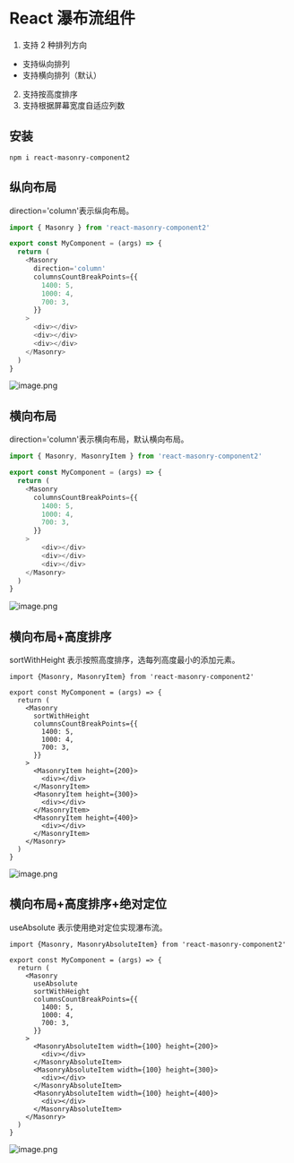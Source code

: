 
# React 瀑布流组件

1. 支持 2 种排列方向

- 支持纵向排列
- 支持横向排列（默认）

2. 支持按高度排序
3. 支持根据屏幕宽度自适应列数

## 安装

```
npm i react-masonry-component2
```

## 纵向布局

direction='column'表示纵向布局。

```js
import { Masonry } from 'react-masonry-component2'

export const MyComponent = (args) => {
  return (
    <Masonry
      direction='column'
      columnsCountBreakPoints={{
        1400: 5,
        1000: 4,
        700: 3,
      }}
    >
      <div></div>
      <div></div>
      <div></div>
    </Masonry>
  )
}
```

![image.png](https://p3-juejin.byteimg.com/tos-cn-i-k3u1fbpfcp/7336aaf68f594065a262ca832f5fdba3~tplv-k3u1fbpfcp-watermark.image?)

## 横向布局

direction='column'表示横向布局，默认横向布局。

```js
import { Masonry, MasonryItem } from 'react-masonry-component2'

export const MyComponent = (args) => {
  return (
    <Masonry
      columnsCountBreakPoints={{
        1400: 5,
        1000: 4,
        700: 3,
      }}
    >
        <div></div>
        <div></div>
        <div></div>
    </Masonry>
  )
}
```

![image.png](https://p1-juejin.byteimg.com/tos-cn-i-k3u1fbpfcp/d3e944abbc864873bdf76755b1306756~tplv-k3u1fbpfcp-watermark.image?)

## 横向布局+高度排序

sortWithHeight 表示按照高度排序，选每列高度最小的添加元素。

```tsx
import {Masonry, MasonryItem} from 'react-masonry-component2'

export const MyComponent = (args) => {
  return (
    <Masonry
      sortWithHeight
      columnsCountBreakPoints={{
        1400: 5,
        1000: 4,
        700: 3,
      }}
    >
      <MasonryItem height={200}>
        <div></div>
      </MasonryItem>
      <MasonryItem height={300}>
        <div></div>
      </MasonryItem>
      <MasonryItem height={400}>
        <div></div>
      </MasonryItem>
    </Masonry>
  )
}
```

![image.png](https://p9-juejin.byteimg.com/tos-cn-i-k3u1fbpfcp/0995a2a67ac24001b57e434300a7ecd0~tplv-k3u1fbpfcp-watermark.image?)

## 横向布局+高度排序+绝对定位

useAbsolute 表示使用绝对定位实现瀑布流。

```tsx
import {Masonry, MasonryAbsoluteItem} from 'react-masonry-component2'

export const MyComponent = (args) => {
  return (
    <Masonry
      useAbsolute
      sortWithHeight
      columnsCountBreakPoints={{
        1400: 5,
        1000: 4,
        700: 3,
      }}
    >
      <MasonryAbsoluteItem width={100} height={200}>
        <div></div>
      </MasonryAbsoluteItem>
      <MasonryAbsoluteItem width={100} height={300}>
        <div></div>
      </MasonryAbsoluteItem>
      <MasonryAbsoluteItem width={100} height={400}>
        <div></div>
      </MasonryAbsoluteItem>
    </Masonry>
  )
}
```

![image.png](https://p6-juejin.byteimg.com/tos-cn-i-k3u1fbpfcp/cca86944185842fba3f976332e481d13~tplv-k3u1fbpfcp-watermark.image?)
